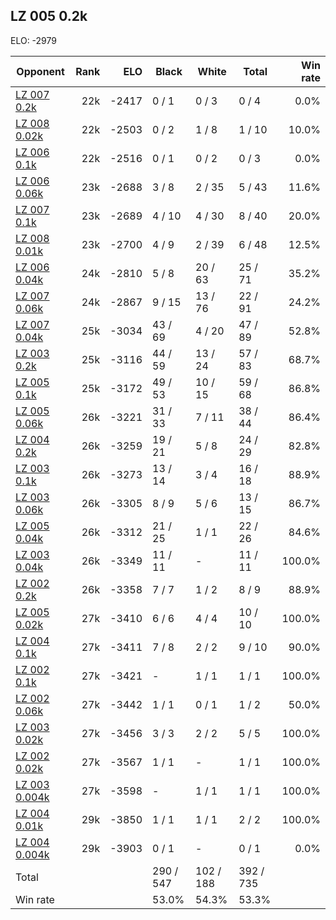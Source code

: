 ## LZ 005 0.2k ##

ELO: -2979

Opponent | Rank | ELO | Black | White | Total | Win rate
---------|-----:|----:|-------|-------|-------|-------:
[LZ 007 0.2k](LZ%20007%200.2k.md) | 22k | -2417 | 0 / 1 | 0 / 3 | 0 / 4 | 0.0%
[LZ 008 0.02k](LZ%20008%200.02k.md) | 22k | -2503 | 0 / 2 | 1 / 8 | 1 / 10 | 10.0%
[LZ 006 0.1k](LZ%20006%200.1k.md) | 22k | -2516 | 0 / 1 | 0 / 2 | 0 / 3 | 0.0%
[LZ 006 0.06k](LZ%20006%200.06k.md) | 23k | -2688 | 3 / 8 | 2 / 35 | 5 / 43 | 11.6%
[LZ 007 0.1k](LZ%20007%200.1k.md) | 23k | -2689 | 4 / 10 | 4 / 30 | 8 / 40 | 20.0%
[LZ 008 0.01k](LZ%20008%200.01k.md) | 23k | -2700 | 4 / 9 | 2 / 39 | 6 / 48 | 12.5%
[LZ 006 0.04k](LZ%20006%200.04k.md) | 24k | -2810 | 5 / 8 | 20 / 63 | 25 / 71 | 35.2%
[LZ 007 0.06k](LZ%20007%200.06k.md) | 24k | -2867 | 9 / 15 | 13 / 76 | 22 / 91 | 24.2%
[LZ 007 0.04k](LZ%20007%200.04k.md) | 25k | -3034 | 43 / 69 | 4 / 20 | 47 / 89 | 52.8%
[LZ 003 0.2k](LZ%20003%200.2k.md) | 25k | -3116 | 44 / 59 | 13 / 24 | 57 / 83 | 68.7%
[LZ 005 0.1k](LZ%20005%200.1k.md) | 25k | -3172 | 49 / 53 | 10 / 15 | 59 / 68 | 86.8%
[LZ 005 0.06k](LZ%20005%200.06k.md) | 26k | -3221 | 31 / 33 | 7 / 11 | 38 / 44 | 86.4%
[LZ 004 0.2k](LZ%20004%200.2k.md) | 26k | -3259 | 19 / 21 | 5 / 8 | 24 / 29 | 82.8%
[LZ 003 0.1k](LZ%20003%200.1k.md) | 26k | -3273 | 13 / 14 | 3 / 4 | 16 / 18 | 88.9%
[LZ 003 0.06k](LZ%20003%200.06k.md) | 26k | -3305 | 8 / 9 | 5 / 6 | 13 / 15 | 86.7%
[LZ 005 0.04k](LZ%20005%200.04k.md) | 26k | -3312 | 21 / 25 | 1 / 1 | 22 / 26 | 84.6%
[LZ 003 0.04k](LZ%20003%200.04k.md) | 26k | -3349 | 11 / 11 | - | 11 / 11 | 100.0%
[LZ 002 0.2k](LZ%20002%200.2k.md) | 26k | -3358 | 7 / 7 | 1 / 2 | 8 / 9 | 88.9%
[LZ 005 0.02k](LZ%20005%200.02k.md) | 27k | -3410 | 6 / 6 | 4 / 4 | 10 / 10 | 100.0%
[LZ 004 0.1k](LZ%20004%200.1k.md) | 27k | -3411 | 7 / 8 | 2 / 2 | 9 / 10 | 90.0%
[LZ 002 0.1k](LZ%20002%200.1k.md) | 27k | -3421 | - | 1 / 1 | 1 / 1 | 100.0%
[LZ 002 0.06k](LZ%20002%200.06k.md) | 27k | -3442 | 1 / 1 | 0 / 1 | 1 / 2 | 50.0%
[LZ 003 0.02k](LZ%20003%200.02k.md) | 27k | -3456 | 3 / 3 | 2 / 2 | 5 / 5 | 100.0%
[LZ 002 0.02k](LZ%20002%200.02k.md) | 27k | -3567 | 1 / 1 | - | 1 / 1 | 100.0%
[LZ 003 0.004k](LZ%20003%200.004k.md) | 27k | -3598 | - | 1 / 1 | 1 / 1 | 100.0%
[LZ 004 0.01k](LZ%20004%200.01k.md) | 29k | -3850 | 1 / 1 | 1 / 1 | 2 / 2 | 100.0%
[LZ 004 0.004k](LZ%20004%200.004k.md) | 29k | -3903 | 0 / 1 | - | 0 / 1 | 0.0%
Total | | | 290 / 547 | 102 / 188 | 392 / 735 | 
Win rate| | | 53.0% | 54.3% | 53.3% | 
